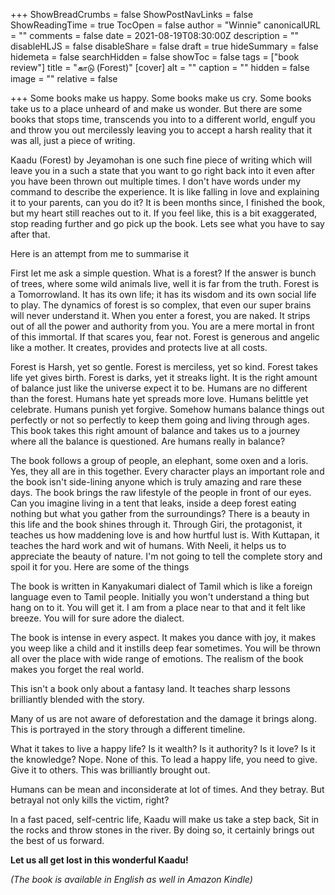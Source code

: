 +++
ShowBreadCrumbs = false
ShowPostNavLinks = false
ShowReadingTime = true
TocOpen = false
author = "Winnie"
canonicalURL = ""
comments = false
date = 2021-08-19T08:30:00Z
description = ""
disableHLJS = false
disableShare = false
draft = true
hideSummary = false
hidemeta = false
searchHidden = false
showToc = false
tags = ["book review"]
title = "காடு (Forest)"
[cover]
alt = ""
caption = ""
hidden = false
image = ""
relative = false

+++
Some books make us happy. Some books make us cry. Some books take us to a place unheard of and make us wonder. But there are some books that stops time, transcends you into to a different world, engulf you and throw you out mercilessly leaving you to accept a harsh reality that it was all, just a piece of writing.

Kaadu (Forest) by Jeyamohan is one such fine piece of writing which will leave you in a such a state that you want to go right back into it even after you have been thrown out multiple times. I don't have words under my command to describe the experience. It is like falling in love and explaining it to your parents, can you do it? It is been months since, I finished the book, but my heart still reaches out to it. If you feel like, this is a bit exaggerated, stop reading further and go pick up the book. Lets see what you have to say after that.

Here is an attempt from me to summarise it

First let me ask a simple question. What is a forest? If the answer is bunch of trees, where some wild animals live, well it is far from the truth. Forest is a Tomorrowland. It has its own life; it has its wisdom and its own social life to play. The dynamics of forest is so complex, that even our super brains will never understand it. When you enter a forest, you are naked. It strips out of all the power and authority from you. You are a mere mortal in front of this immortal. If that scares you, fear not. Forest is generous and angelic like a mother. It creates, provides and protects live at all costs.

Forest is Harsh, yet so gentle. Forest is merciless, yet so kind. Forest takes life yet gives birth. Forest is darks, yet it streaks light. It is the right amount of balance just like the universe expect it to be. Humans are no different than the forest. Humans hate yet spreads more love. Humans belittle yet celebrate. Humans punish yet forgive. Somehow humans balance things out perfectly or not so perfectly to keep them going and living through ages. This book takes this right amount of balance and takes us to a journey where all the balance is questioned. Are humans really in balance?

The book follows a group of people, an elephant, some oxen and a loris. Yes, they all are in this together. Every character plays an important role and the book isn't side-lining anyone which is truly amazing and rare these days. The book brings the raw lifestyle of the people in front of our eyes. Can you imagine living in a tent that leaks, inside a deep forest eating nothing but what you gather from the surroundings? There is a beauty in this life and the book shines through it. Through Giri, the protagonist, it teaches us how maddening love is and how hurtful lust is. With Kuttapan, it teaches the hard work and wit of humans. With Neeli, it helps us to appreciate the beauty of nature. I'm not going to tell the complete story and spoil it for you. Here are some of the things

The book is written in Kanyakumari dialect of Tamil which is like a foreign language even to Tamil people. Initially you won't understand a thing but hang on to it. You will get it. I am from a place near to that and it felt like breeze. You will for sure adore the dialect.

The book is intense in every aspect. It makes you dance with joy, it makes you weep like a child and it instills deep fear sometimes. You will be thrown all over the place with wide range of emotions. The realism of the book makes you forget the real world.

This isn't a book only about a fantasy land. It teaches sharp lessons brilliantly blended with the story.

Many of us are not aware of deforestation and the damage it brings along. This is portrayed in the story through a different timeline.

What it takes to live a happy life? Is it wealth? Is it authority? Is it love? Is it the knowledge? Nope. None of this. To lead a happy life, you need to give. Give it to others. This was brilliantly brought out.

Humans can be mean and inconsiderate at lot of times. And they betray. But betrayal not only kills the victim, right?

In a fast paced, self-centric life, Kaadu will make us take a step back, Sit in the rocks and throw stones in the river. By doing so, it certainly brings out the best of us forward.

**Let us all get lost in this wonderful Kaadu!**

_(The book is available in English as well in Amazon Kindle)_